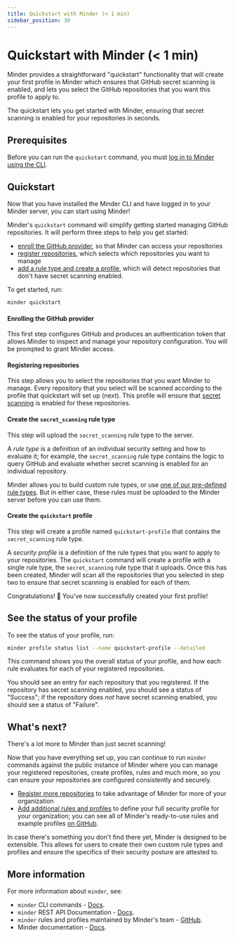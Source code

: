```yaml
---
title: Quickstart with Minder (< 1 min)
sidebar_position: 30
---
```


# Quickstart with Minder (< 1 min)

Minder provides a straightforward "quickstart" functionality that will create your first profile in Minder which ensures that GitHub secret scanning is enabled, and lets you select the GitHub repositories that you want this profile to apply to.

The quickstart lets you get started with Minder, ensuring that secret scanning is enabled for your repositories in seconds.

## Prerequisites

Before you can run the `quickstart` command, you must [log in to Minder using the CLI](login).

## Quickstart

Now that you have installed the Minder CLI and have logged in to your Minder server, you can start using Minder!

Minder's `quickstart` command will simplify getting started managing GitHub repositories. It will perform three steps to help you get started:

* [enroll the GitHub provider](enroll_provider), so that Minder can access your repositories
* [register repositories](register_repos), which selects which repositories you want to manage
* [add a rule type and create a profile](first_profile), which will detect repositories that don't have secret scanning enabled.

To get started, run:

```bash
minder quickstart
```

#### Enrolling the GitHub provider

This first step configures GitHub and produces an authentication token that allows Minder to inspect and manage your repository configuration. You will be prompted to grant Minder access.

#### Registering repositories

This step allows you to select the repositories that you want Minder to manage. Every repository that you select will be scanned according to the profile that quickstart will set up (next). This profile will ensure that [secret scanning](https://docs.github.com/en/code-security/secret-scanning/about-secret-scanning) is enabled for these repositories.

#### Create the `secret_scanning` rule type

This step will upload the `secret_scanning` rule type to the server.

A _rule type_ is a definition of an individual security setting and how to evaluate it; for example, the `secret_scanning` rule type contains the logic to query GitHub and evaluate whether secret scanning is enabled for an individual repository.

Minder allows you to build custom rule types, or use [one of our pre-defined rule types](https://github.com/mindersec/minder-rules-and-profiles/pulls). But in either case, these rules must be uploaded to the Minder server before you can use them.

#### Create the `quickstart` profile

This step will create a profile named `quickstart-profile` that contains the `secret_scanning` rule type.

A _security profile_ is a definition of the rule types that you want to apply to your repositories. The `quickstart` command will create a profile with a single rule type, the `secret_scanning` rule type that it uploads. Once this has been created, Minder will scan all the repositories that you selected in step two to ensure that secret scanning is enabled for each of them.

Congratulations! 🎉 You've now successfully created your first profile!

## See the status of your profile

To see the status of your profile, run:

```bash
minder profile status list --name quickstart-profile --detailed
```

This command shows you the overall status of your profile, and how each rule evaluates for each of your registered repositories.

You should see an entry for each repository that you registered. If the repository has secret scanning enabled, you should see a status of "Success"; if the repository does _not_ have secret scanning enabled, you should see a status of "Failure".

## What's next?

There's a lot more to Minder than just secret scanning!

Now that you have everything set up, you can continue to run `minder` commands against the public instance of Minder
where you can manage your registered repositories, create profiles, rules and much more, so you can ensure your repositories are
configured consistently and securely.

* [Register more repositories](register_repos) to take advantage of Minder for more of your organization
* [Add additional rules and profiles](first_profile) to define your full security profile for your organization; you can see all of Minder's ready-to-use rules and example profiles [on GitHub](https://github.com/mindersec/minder-rules-and-profiles).

In case there's something you don't find there yet, Minder is designed to be extensible. This allows for users to create their own custom rule types and profiles and ensure the specifics of their security posture are attested to.

## More information

For more information about `minder`, see:
* `minder` CLI commands - [Docs](https://minder-docs.stacklok.dev/ref/cli/minder).
* `minder` REST API Documentation - [Docs](https://minder-docs.stacklok.dev/ref/api).
* `minder` rules and profiles maintained by Minder's team - [GitHub](https://github.com/mindersec/minder-rules-and-profiles).
* Minder documentation - [Docs](https://minder-docs.stacklok.dev).

